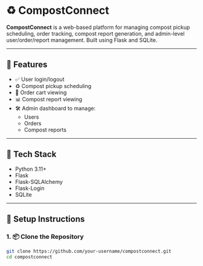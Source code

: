 # ♻️ CompostConnect

**CompostConnect** is a web-based platform for managing compost pickup scheduling, order tracking, compost report generation, and admin-level user/order/report management. Built using Flask and SQLite.

---

## 🚀 Features

- ✅ User login/logout
- ♻️ Compost pickup scheduling
- 🛒 Order cart viewing
- 📊 Compost report viewing
- 🛠️ Admin dashboard to manage:
  - Users
  - Orders
  - Compost reports

---

## 🧰 Tech Stack

- Python 3.11+
- Flask
- Flask-SQLAlchemy
- Flask-Login
- SQLite

---

## 🔧 Setup Instructions

### 1. 📦 Clone the Repository

```bash
git clone https://github.com/your-username/compostconnect.git
cd compostconnect
